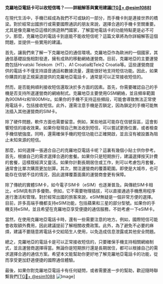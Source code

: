 **克羅地亞電話卡可以收短信嗎？——詳細解答與實用建議[[TG💪+ @esim1088](https://t.me/s/esim1088)]**

在現代生活中，手機已經成為我們不可或缺的一部分，而手機卡則是連接世界的橋梁。對於經常出國旅行或需要國際通訊的朋友來說，選擇合適的手機卡至關重要。尤其是像克羅地亞這樣的旅遊熱門國家，了解當地電話卡的功能特點更是必不可少。那麼，克羅地亞的電話卡到底能不能收短信呢？這篇文章將為你詳細解答這個問題，並提供一些實用的建議。

首先，讓我們來了解一下克羅地亞的通信環境。克羅地亞作為歐洲的一個國家，其通信基礎設施相對發達，擁有成熟的移動網絡運營商。目前，克羅地亞的主要運營商包括Hrvatski Telekom（HT）、A1 Croatia和Tele2 Croatia等。這些運營商提供的電話卡不僅支持語音通話和數據流量，還能很好地支持短信功能。因此，如果你購買的是正規渠道提供的克羅地亞電話卡，通常是可以正常接收短信的。

然而，是否能夠順利接收短信還取決於多方面的因素。首先，你需要確認自己的手機是否支持所選運營商的網絡制式。克羅地亞主要使用GSM網絡，並且頻率範圍為900MHz和1800MHz。如果你的手機不支持這些頻段，可能會導致無法正常使用電話卡，包括接收短信。此外，還需注意手機是否鎖定，因為鎖定的手機可能無法插入其他運營商的SIM卡。

除了硬件問題，軟件方面也需要留意。例如，某些地區可能存在信號盲區，這會影響短信的接收效果。如果你發現自己無法收到短信，可以嘗試更換位置，或者檢查手機信號強度。同時，還需確保手機的短信功能已正確開啟，並且沒有被設置為阻止未知來源的短信。

那麼，如何選擇一張適合自己的克羅地亞電話卡呢？這裏有幾個小貼士供你參考。首先，根據自己的需求選擇合適的套餐。如果你只是短期旅行，建議選擇按天計費的套餐，這樣既經濟又靈活。如果你計劃長期居住或工作，則可以考慮包月套餐，通常會比單次購買更加划算。其次，關注運營商的覆蓋範圍。即使是大城市，也可能存在信號不佳的情況，因此選擇覆蓋面廣的運營商會更有保障。

除了傳統的實體SIM卡，如今電子SIM卡（eSIM）也逐漸普及。與傳統SIM卡相比，eSIM具有許多優勢。例如，它不需要物理插拔，可以直接通過手機應用程序進行激活和管理。對於經常出國的旅客來說，eSIM無疑是一個非常方便的選擇。目前，許多高端手機都支持eSIM功能，包括蘋果和三星的部分型號。如果你的手機支持eSIM，並且希望在克羅地亞享受便捷的通信服務，不妨考慮一下eSIM卡。

當然，在使用克羅地亞電話卡時，還有一些需要注意的地方。例如，國際短信可能會收取額外費用，因此建議提前了解相關收費政策。此外，為了避免不必要的麻煩，建議不要隨意將電話卡交給陌生人使用，以免造成信息泄露或其他安全問題。

總之，克羅地亞的電話卡是可以正常接收短信的，只要確保手機支持相關網絡制式，並且運營商選擇得當。無論你是短期旅行還是長期居住，都可以根據自己的需求選擇合適的通信方案。希望本文能幫助你更好地了解克羅地亞電話卡的功能，從而享受更加舒適便捷的國際通信體驗。

最後，如果你對克羅地亞電話卡有任何疑問，或者需要進一步的幫助，歡迎隨時聯繫我們[[TG💪+ @esim1088](https://t.me/s/esim1088) ![Image](https://i.postimg.cc/4NQfJmqS/Snipaste-2025-05-13-00-14-12.png)]